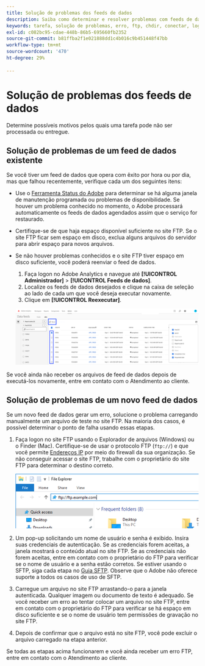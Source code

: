 ```yaml
---
title: Solução de problemas dos feeds de dados
description: Saiba como determinar e resolver problemas com feeds de dados.
keywords: tarefa, solução de problemas, erro, ftp, chdir, conectar, login, colocar
exl-id: c082bc95-cdae-448b-86b5-695660fb2352
source-git-commit: b81ffba2f1e021888dd1c4b016c9b451448f47bb
workflow-type: tm+mt
source-wordcount: '470'
ht-degree: 29%

---
```


# Solução de problemas dos feeds de dados

Determine possíveis motivos pelos quais uma tarefa pode não ser processada ou entregue.

## Solução de problemas de um feed de dados existente

Se você tiver um feed de dados que opera com êxito por hora ou por dia, mas que falhou recentemente, verifique cada um dos seguintes itens:

* Use o [Ferramenta Status do Adobe](https://status.adobe.com/en/experience_cloud) para determinar se há alguma janela de manutenção programada ou problemas de disponibilidade. Se houver um problema conhecido no momento, o Adobe processará automaticamente os feeds de dados agendados assim que o serviço for restaurado.
* Certifique-se de que haja espaço disponível suficiente no site FTP. Se o site FTP ficar sem espaço em disco, exclua alguns arquivos do servidor para abrir espaço para novos arquivos.
* Se não houver problemas conhecidos e o site FTP tiver espaço em disco suficiente, você poderá reenviar o feed de dados.

   1. Faça logon no Adobe Analytics e navegue até **[!UICONTROL Administrador]** > **[!UICONTROL Feeds de dados]**.
   2. Localize os feeds de dados desejados e clique na caixa de seleção ao lado de cada um que você deseja executar novamente.
   3. Clique em **[!UICONTROL Reexecutar]**.

   ![Reexecutar](assets/rerun.png)

Se você ainda não receber os arquivos de feed de dados depois de executá-los novamente, entre em contato com o Atendimento ao cliente.

## Solução de problemas de um novo feed de dados

Se um novo feed de dados gerar um erro, solucione o problema carregando manualmente um arquivo de teste no site FTP. Na maioria dos casos, é possível determinar o ponto de falha usando essas etapas.

1. Faça logon no site FTP usando o Explorador de arquivos (Windows) ou o Finder (Mac). Certifique-se de usar o protocolo FTP (`ftp://`) e que você permite [Endereços IP](/help/technotes/ip-addresses.md) por meio do firewall da sua organização. Se não conseguir acessar o site FTP, trabalhe com o proprietário do site FTP para determinar o destino correto.

   ![Explorador de arquivos](assets/file_explorer.png)

2. Um pop-up solicitando um nome de usuário e senha é exibido. Insira suas credenciais de autenticação. Se as credenciais forem aceitas, a janela mostrará o conteúdo atual no site FTP. Se as credenciais não forem aceitas, entre em contato com o proprietário do FTP para verificar se o nome de usuário e a senha estão corretos. Se estiver usando o SFTP, siga cada etapa no [Guia SFTP](../ftp-and-sftp/c-sftp/ftp-sftp.md). Observe que o Adobe não oferece suporte a todos os casos de uso de SFTP.
3. Carregue um arquivo no site FTP arrastando-o para a janela autenticada. Qualquer imagem ou documento de texto é adequado. Se você receber um erro ao tentar colocar um arquivo no site FTP, entre em contato com o proprietário do FTP para verificar se há espaço em disco suficiente e se o nome de usuário tem permissões de gravação no site FTP.
4. Depois de confirmar que o arquivo está no site FTP, você pode excluir o arquivo carregado na etapa anterior.

Se todas as etapas acima funcionarem e você ainda receber um erro FTP, entre em contato com o Atendimento ao cliente.
